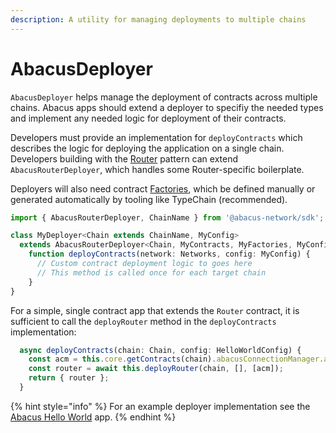 ```yaml
---
description: A utility for managing deployments to multiple chains
---
```


# AbacusDeployer

`AbacusDeployer` helps manage the deployment of contracts across multiple chains. Abacus apps should extend a deployer to specifiy the needed types and implement any needed logic for deployment of their contracts.&#x20;

Developers must provide an implementation for `deployContracts` which describes the logic for deploying the application on a single chain. Developers building with the [Router](../writing-contracts/router.md) pattern can extend `AbacusRouterDeployer`, which handles some Router-specific boilerplate.

Deployers will also need contract [Factories](https://docs.ethers.io/v5/api/contract/contract-factory/), which be defined manually or generated automatically by tooling like TypeChain (recommended).

```typescript
import { AbacusRouterDeployer, ChainName } from '@abacus-network/sdk';

class MyDeployer<Chain extends ChainName, MyConfig>
  extends AbacusRouterDeployer<Chain, MyContracts, MyFactories, MyConfig> { 
    function deployContracts(network: Networks, config: MyConfig) {
      // Custom contract deployment logic to goes here
      // This method is called once for each target chain
    }
}
```

For a simple, single contract app that extends the `Router` contract, it is sufficient to call the `deployRouter` method in the `deployContracts` implementation:

```typescript
  async deployContracts(chain: Chain, config: HelloWorldConfig) {
    const acm = this.core.getContracts(chain).abacusConnectionManager.address;
    const router = await this.deployRouter(chain, [], [acm]);
    return { router };
  }
```

{% hint style="info" %}
For an example deployer implementation see the [Abacus Hello World](https://github.com/abacus-network/abacus-app-template/blob/main/src/deploy/deploy.ts) app.
{% endhint %}
